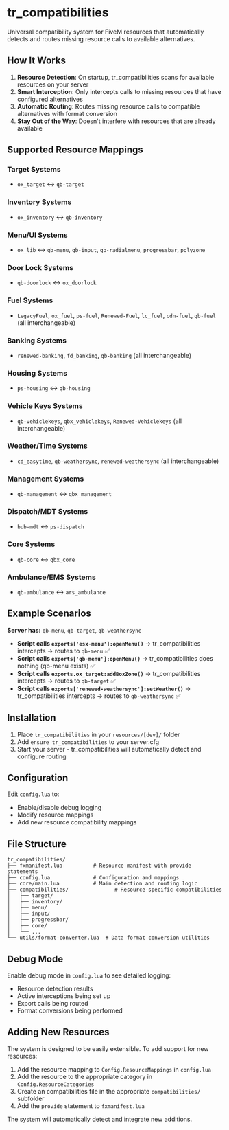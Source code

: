 # tr_compatibilities

Universal compatibility system for FiveM resources that automatically detects and routes missing resource calls to available alternatives.

## How It Works

1. **Resource Detection**: On startup, tr_compatibilities scans for available resources on your server
2. **Smart Interception**: Only intercepts calls to missing resources that have configured alternatives
3. **Automatic Routing**: Routes missing resource calls to compatible alternatives with format conversion
4. **Stay Out of the Way**: Doesn't interfere with resources that are already available

## Supported Resource Mappings

### Target Systems
- `ox_target` ↔ `qb-target`

### Inventory Systems  
- `ox_inventory` ↔ `qb-inventory`

### Menu/UI Systems
- `ox_lib` ↔ `qb-menu`, `qb-input`, `qb-radialmenu`, `progressbar`, `polyzone`

### Door Lock Systems
- `qb-doorlock` ↔ `ox_doorlock`

### Fuel Systems
- `LegacyFuel`, `ox_fuel`, `ps-fuel`, `Renewed-Fuel`, `lc_fuel`, `cdn-fuel`, `qb-fuel` (all interchangeable)

### Banking Systems
- `renewed-banking`, `fd_banking`, `qb-banking` (all interchangeable)

### Housing Systems
- `ps-housing` ↔ `qb-housing`

### Vehicle Keys Systems
- `qb-vehiclekeys`, `qbx_vehiclekeys`, `Renewed-Vehiclekeys` (all interchangeable)

### Weather/Time Systems
- `cd_easytime`, `qb-weathersync`, `renewed-weathersync` (all interchangeable)

### Management Systems
- `qb-management` ↔ `qbx_management`

### Dispatch/MDT Systems
- `bub-mdt` ↔ `ps-dispatch`

### Core Systems
- `qb-core` ↔ `qbx_core`

### Ambulance/EMS Systems
- `qb-ambulance` ↔ `ars_ambulance`

## Example Scenarios

**Server has:** `qb-menu`, `qb-target`, `qb-weathersync`

- **Script calls `exports['esx-menu']:openMenu()`** → tr_compatibilities intercepts → routes to `qb-menu` ✅
- **Script calls `exports['qb-menu']:openMenu()`** → tr_compatibilities does nothing (qb-menu exists) ✅
- **Script calls `exports.ox_target:addBoxZone()`** → tr_compatibilities intercepts → routes to `qb-target` ✅
- **Script calls `exports['renewed-weathersync']:setWeather()`** → tr_compatibilities intercepts → routes to `qb-weathersync` ✅

## Installation

1. Place `tr_compatibilities` in your `resources/[dev]/` folder
2. Add `ensure tr_compatibilities` to your server.cfg
3. Start your server - tr_compatibilities will automatically detect and configure routing

## Configuration

Edit `config.lua` to:
- Enable/disable debug logging
- Modify resource mappings
- Add new resource compatibility mappings

## File Structure

```
tr_compatibilities/
├── fxmanifest.lua          # Resource manifest with provide statements
├── config.lua              # Configuration and mappings
├── core/main.lua           # Main detection and routing logic
├── compatibilities/               # Resource-specific compatibilities
│   ├── target/
│   ├── inventory/
│   ├── menu/
│   ├── input/
│   ├── progressbar/
│   ├── core/
│   └── ...
└── utils/format-converter.lua  # Data format conversion utilities
```

## Debug Mode

Enable debug mode in `config.lua` to see detailed logging:
- Resource detection results
- Active interceptions being set up
- Export calls being routed
- Format conversions being performed

## Adding New Resources

The system is designed to be easily extensible. To add support for new resources:

1. Add the resource mapping to `Config.ResourceMappings` in `config.lua`
2. Add the resource to the appropriate category in `Config.ResourceCategories`
3. Create an compatibilities file in the appropriate `compatibilities/` subfolder
4. Add the `provide` statement to `fxmanifest.lua`

The system will automatically detect and integrate new additions.
